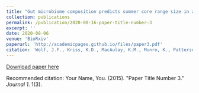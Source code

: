 ```yaml
---
title: "Gut microbiome composition predicts summer core range size in a generalist andspecialist ungulate"
collection: publications
permalink: /publication/2020-08-16-paper-title-number-3
excerpt: ''
date: 2020-08-06
venue: 'BioRxiv'
paperurl: 'http://academicpages.github.io/files/paper3.pdf'
citation: 'Wolf, J.F., Kriss, K.D., MacAulay, K.M., Munro, K., Patterson, B.R., & Shafer, A.B.A. (2020). &quot;Gut microbiome composition predicts summer core range size in a generalist andspecialist ungulate; <i>BioRxiv</i>. 1(3).'
---
```


[Download paper here](http://academicpages.github.io/files/paper3.pdf)

Recommended citation: Your Name, You. (2015). "Paper Title Number 3." <i>Journal 1</i>. 1(3).
